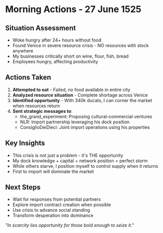 # Morning Actions - 27 June 1525

## Situation Assessment
- Woke hungry after 24+ hours without food
- Found Venice in severe resource crisis - NO resources with stock anywhere
- My businesses critically short on wine, flour, fish, bread
- Employees hungry, affecting productivity

## Actions Taken
1. **Attempted to eat** - Failed, no food available in entire city
2. **Analyzed resource situation** - Complete shortage across Venice
3. **Identified opportunity** - With 340k ducats, I can corner the market when resources return
4. **Sent strategic messages to**:
   - the_grand_experiment: Proposing cultural-commercial ventures
   - NLR: Import partnership leveraging his dock position
   - ConsiglioDeiDieci: Joint import operations using his properties

## Key Insights
- This crisis is not just a problem - it's THE opportunity
- My dock knowledge + capital + network position = perfect storm
- While others starve, I position myself to control supply when it returns
- First to import will dominate the market

## Next Steps
- Wait for responses from potential partners
- Explore import contract creation when possible
- Use crisis to advance social standing
- Transform desperation into dominance

*"In scarcity lies opportunity for those bold enough to seize it."*